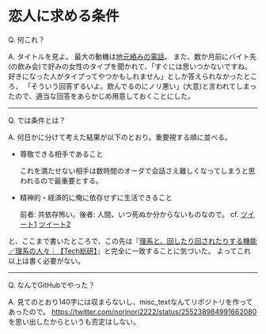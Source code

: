 # 恋人に求める条件

Q. 何これ？

A. タイトルを見よ。
最大の動機は[地元絡みの電話](https://twitter.com/yuuta_aoyagi/status/615566325226672128)。
また、数か月前にバイト先(の飲み会)で好みの女性のタイプを聞かれて、「すぐには思いつかないですね。好きになった人がタイプってやつかもしれません」としか答えられなかったところ、
「そういう回答ずるいよ。飲んでるのにノリ悪い」(大意)と言われてしまったので、適当な回答をあらかじめ用意しておくことにした。

----

Q. では条件とは？

A. 何日かに分けて考えた結果が以下のとおり。重要視する順に並べる。

-	尊敬できる相手であること

	これを満たせない相手は数時間のオーダで会話さえ難しくなってしまうと思われるので最重要とする。
-	精神的・経済的に俺に依存せずに生活できること

	前者: 共依存怖い。後者: 人間、いつ死ぬか分からないものなので。
	cf. [ツイート1](https://twitter.com/yuuta_aoyagi/status/612224501120548865) [ツイート2](https://twitter.com/yuuta_aoyagi/status/612226136882348032)

と、ここまで書いたところで、この先は『[理系と、回したり回されたりする機能／理系の人々｜【Tech総研】](http://next.rikunabi.com/tech/docs/ct_s03600.jsp?p=001744)』と完全に一致することに気づいた。
よってこれ以上は書く必要がない。

----

Q. なんでGitHubでやった？

A. 見てのとおり140字には収まらないし、misc_textなんてリポジトリを作ってあったので。
https://twitter.com/norinori2222/status/255238984991662080 を思い出したからというも否定はしない。
